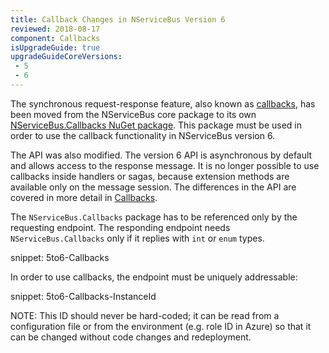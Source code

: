 ```yaml
---
title: Callback Changes in NServiceBus Version 6
reviewed: 2018-08-17
component: Callbacks
isUpgradeGuide: true
upgradeGuideCoreVersions:
 - 5
 - 6
---
```


The synchronous request-response feature, also known as [callbacks](/nservicebus/messaging/callbacks.md), has been moved from the NServiceBus core package to its own [NServiceBus.Callbacks NuGet package](https://www.nuget.org/packages/NServiceBus.Callbacks/). This package must be used in order to use the callback functionality in NServiceBus version 6.

The API was also modified. The version 6 API is asynchronous by default and allows access to the response message. It is no longer possible to use callbacks inside handlers or sagas, because extension methods are available only on the message session. The differences in the API are covered in more detail in [Callbacks](/nservicebus/messaging/callbacks.md).

The `NServiceBus.Callbacks` package has to be referenced only by the requesting endpoint. The responding endpoint needs `NServiceBus.Callbacks` only if it replies  with `int` or `enum` types.

snippet: 5to6-Callbacks

In order to use callbacks, the endpoint must be uniquely addressable:

snippet: 5to6-Callbacks-InstanceId

NOTE: This ID should never be hard-coded; it can be read from a configuration file or from the environment (e.g. role ID in Azure) so that it can be changed without code changes and redeployment.
